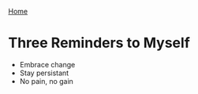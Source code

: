 [Home](https://pmargellos.github.io/reading-notes)

# Three Reminders to Myself

- Embrace change
- Stay persistant
- No pain, no gain
